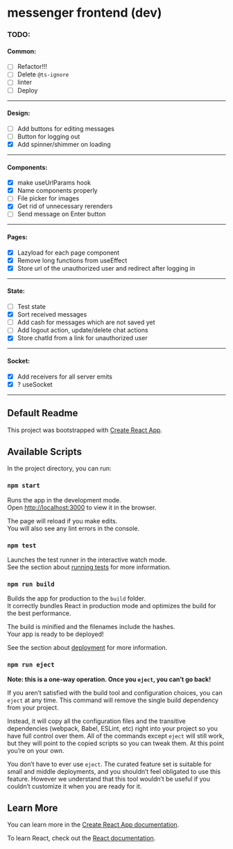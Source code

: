 # messenger frontend (dev)

### TODO:

#### Common: 
- [ ] Refactor!!!
- [ ] Delete `@ts-ignore`
- [ ] linter
- [ ] Deploy
---
#### Design:
- [ ] Add buttons for editing messages
- [ ] Button for logging out
- [X] Add spinner/shimmer on loading
---
#### Components:
- [X] make useUrlParams hook
- [X] Name components properly
- [ ] File picker for images
- [X] Get rid of unnecessary rerenders
- [ ] Send message on Enter button
---
#### Pages: 
- [X] Lazyload for each page component
- [X] Remove long functions from useEffect
- [X] Store url of the unauthorized user and redirect after logging in
---
#### State:
- [ ] Test state
- [X] Sort received messages
- [ ] Add cash for messages which are not saved yet
- [ ] Add logout action, update/delete chat actions
- [X] Store chatId from a link for unauthorized user
---
#### Socket:
- [X] Add receivers for all server emits
- [X] ? useSocket
---

Default Readme
---
This project was bootstrapped with [Create React App](https://github.com/facebook/create-react-app).

## Available Scripts

In the project directory, you can run:

### `npm start`

Runs the app in the development mode.<br />
Open [http://localhost:3000](http://localhost:3000) to view it in the browser.

The page will reload if you make edits.<br />
You will also see any lint errors in the console.

### `npm test`

Launches the test runner in the interactive watch mode.<br />
See the section about [running tests](https://facebook.github.io/create-react-app/docs/running-tests) for more information.

### `npm run build`

Builds the app for production to the `build` folder.<br />
It correctly bundles React in production mode and optimizes the build for the best performance.

The build is minified and the filenames include the hashes.<br />
Your app is ready to be deployed!

See the section about [deployment](https://facebook.github.io/create-react-app/docs/deployment) for more information.

### `npm run eject`

**Note: this is a one-way operation. Once you `eject`, you can’t go back!**

If you aren’t satisfied with the build tool and configuration choices, you can `eject` at any time. This command will remove the single build dependency from your project.

Instead, it will copy all the configuration files and the transitive dependencies (webpack, Babel, ESLint, etc) right into your project so you have full control over them. All of the commands except `eject` will still work, but they will point to the copied scripts so you can tweak them. At this point you’re on your own.

You don’t have to ever use `eject`. The curated feature set is suitable for small and middle deployments, and you shouldn’t feel obligated to use this feature. However we understand that this tool wouldn’t be useful if you couldn’t customize it when you are ready for it.

## Learn More

You can learn more in the [Create React App documentation](https://facebook.github.io/create-react-app/docs/getting-started).

To learn React, check out the [React documentation](https://reactjs.org/).
